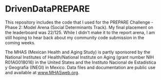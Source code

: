 # DrivenDataPREPARE

This repository includes the code that I used for the PREPARE Challenge - Phase 2: Model Arena (Social Determinants Track). My final placement on the leaderboard was 22/125. While I didn't make it to the report arena, I am still hoping to hear back about my community code submission in the coming weeks. 

The MHAS (Mexican Health and Aging Study) is partly sponsored by the National Institutes of Health/National Institute on Aging (grant number NIH R01AG018016) in the United States and the Instituto Nacional de Estadística y Geografía (INEGI) in Mexico. Data files and documentation are public use and available at www.MHASweb.org.

